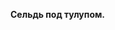 <!DOCTYPE html>
<html>
   <head>
      <meta charset="utf-8" />
      <title>HTML Document</title>
   </head>
   <body>
      <p>
         <b>
            Сельдь под тулупом.
         </b>
      </p>
   </body>
</html>
